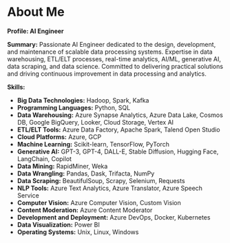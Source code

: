 # About Me

**Profile: AI Engineer**

**Summary:** 
Passionate AI Engineer dedicated to the design, development, and maintenance of scalable data processing systems. Expertise in data warehousing, ETL/ELT processes, real-time analytics, AI/ML, generative AI, data scraping, and data science. Committed to delivering practical solutions and driving continuous improvement in data processing and analytics.

**Skills:**

- **Big Data Technologies:** Hadoop, Spark, Kafka
- **Programming Languages:** Python, SQL
- **Data Warehousing:** Azure Synapse Analytics, Azure Data Lake, Cosmos DB, Google BigQuery, Looker, Cloud Storage, Vertex AI
- **ETL/ELT Tools:** Azure Data Factory, Apache Spark, Talend Open Studio
- **Cloud Platforms:** Azure, GCP
- **Machine Learning:** Scikit-learn, TensorFlow, PyTorch
- **Generative AI:** GPT-3, GPT-4, DALL-E, Stable Diffusion, Hugging Face, LangChain, Copilot
- **Data Mining:** RapidMiner, Weka
- **Data Wrangling:** Pandas, Dask, Trifacta, NumPy
- **Data Scraping:** BeautifulSoup, Scrapy, Selenium, Requests
- **NLP Tools:** Azure Text Analytics, Azure Translator, Azure Speech Service
- **Computer Vision:** Azure Computer Vision, Custom Vision
- **Content Moderation:** Azure Content Moderator
- **Development and Deployment:** Azure DevOps, Docker, Kubernetes
- **Data Visualization:** Power BI
- **Operating Systems:** Unix, Linux, Windows
